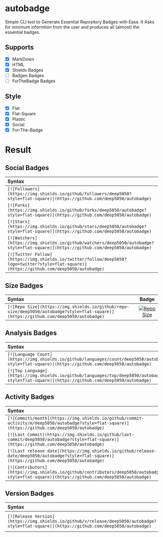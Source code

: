 # autobadge
Simple CLI tool to Generate Essential Repository Badges with Ease.
It Asks for minimum informtion from the user and produces all (almost) the essential badges.

## Supports
- [x] MarkDown
- [x] HTML
- [x] Shields Badges
- [ ] Badgen Badges
- [ ] ForTheBadge Badges

## Style
- [x] Flat
- [x] Flat-Square
- [x] Plastic
- [x] Social
- [x] For-The-Badge

# Result
## Social Badges
| Syntax    |    Badge  |
| :---      |  :----:  |
| `[![Followers](https://img.shields.io/github/followers/deep5050?style=flat-square)](https://github.com/deep5050/autobadge)` | [![Followers](https://img.shields.io/github/followers/deep5050?style=flat-square)](https://github.com/deep5050/autobadge)|
| `[![Forks](https://img.shields.io/github/forks/deep5050/autobadge?style=flat-square)](https://github.com/deep5050/autobadge)` | [![Forks](https://img.shields.io/github/forks/deep5050/autobadge?style=flat-square)](https://github.com/deep5050/autobadge)|
| `[![Stars](https://img.shields.io/github/stars/deep5050/autobadge?style=flat-square)](https://github.com/deep5050/autobadge)` | [![Stars](https://img.shields.io/github/stars/deep5050/autobadge?style=flat-square)](https://github.com/deep5050/autobadge)|
| `[![Watchers](https://img.shields.io/github/watchers/deep5050/autobadge?style=flat-square)](https://github.com/deep5050/autobadge)` | [![Watchers](https://img.shields.io/github/watchers/deep5050/autobadge?style=flat-square)](https://github.com/deep5050/autobadge)|
| `[![Twitter Follow](https://img.shields.io/twitter/follow/deep5050?logo=twitter?style=flat-square)](https://github.com/deep5050/autobadge)` | [![Twitter Follow](https://img.shields.io/twitter/follow/deep5050?logo=twitter?style=flat-square)](https://github.com/deep5050/autobadge)|
## Size Badges
| Syntax    |    Badge  |
| :---      |  :----:  |
| `[![Repo Size](https://img.shields.io/github/repo-size/deep5050/autobadge?style=flat-square)](https://github.com/deep5050/autobadge)` | [![Repo Size](https://img.shields.io/github/repo-size/deep5050/autobadge?style=flat-square)](https://github.com/deep5050/autobadge)|
## Analysis Badges
| Syntax    |    Badge  |
| :---      |  :----:  |
| `[![Language Count](https://img.shields.io/github/languages/count/deep5050/autobadge?style=flat-square)](https://github.com/deep5050/autobadge)` | [![Language Count](https://img.shields.io/github/languages/count/deep5050/autobadge?style=flat-square)](https://github.com/deep5050/autobadge)|
| `[![Top Language](https://img.shields.io/github/languages/top/deep5050/autobadge?style=flat-square)](https://github.com/deep5050/autobadge)` | [![Top Language](https://img.shields.io/github/languages/top/deep5050/autobadge?style=flat-square)](https://github.com/deep5050/autobadge)|
## Activity Badges
| Syntax    |    Badge  |
| :---      |  :----:  |
| `[![Commits/month](https://img.shields.io/github/commit-activity/m/deep5050/autobadge?style=flat-square)](https://github.com/deep5050/autobadge)` | [![Commits/month](https://img.shields.io/github/commit-activity/m/deep5050/autobadge?style=flat-square)](https://github.com/deep5050/autobadge)|
| `[![Last Commit](https://img.shields.io/github/last-commit/deep5050/autobadge?style=flat-square)](https://github.com/deep5050/autobadge)` | [![Last Commit](https://img.shields.io/github/last-commit/deep5050/autobadge?style=flat-square)](https://github.com/deep5050/autobadge)|
| `[![Last release date](https://img.shields.io/github/release-date/deep5050/autobadge?style=flat-square)](https://github.com/deep5050/autobadge)` | [![Last release date](https://img.shields.io/github/release-date/deep5050/autobadge?style=flat-square)](https://github.com/deep5050/autobadge)|
| `[![Contributors](https://img.shields.io/github/contributors/deep5050/autobadge?style=flat-square)](https://github.com/deep5050/autobadge)` | [![Contributors](https://img.shields.io/github/contributors/deep5050/autobadge?style=flat-square)](https://github.com/deep5050/autobadge)|
## Version Badges
| Syntax    |    Badge  |
| :---      |  :----:  |
| `[![Release Version](https://img.shields.io/github/v/release/deep5050/autobadge?style=flat-square)](https://github.com/deep5050/autobadge)` | [![Release Version](https://img.shields.io/github/v/release/deep5050/autobadge?style=flat-square)](https://github.com/deep5050/autobadge)|